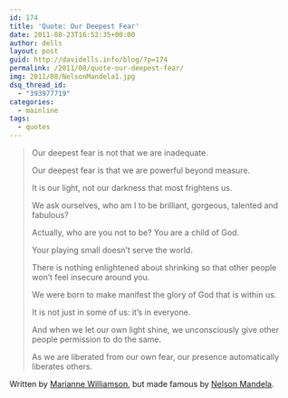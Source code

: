 ```yaml
---
id: 174
title: 'Quote: Our Deepest Fear'
date: 2011-08-23T16:52:35+00:00
author: dells
layout: post
guid: http://davidells.info/blog/?p=174
permalink: /2011/08/quote-our-deepest-fear/
img: 2011/08/NelsonMandela1.jpg
dsq_thread_id:
  - "393977719"
categories:
  - mainline
tags:
  - quotes
---
```


> Our deepest fear is not that we are inadequate.
> 
> Our deepest fear is that we are powerful beyond measure.
> 
> It is our light, not our darkness that most frightens us. 
> 
> We ask ourselves, who am I to be brilliant, gorgeous, talented and fabulous?
>  
> Actually, who are you not to be? You are a child of God.
>  
> Your playing small doesn&#8217;t serve the world.
>  
> There is nothing enlightened about shrinking so that other people won&#8217;t feel insecure around you. 
> 
> We were born to make manifest the glory of God that is within us.
>  
> It is not just in some of us: it&#8217;s in everyone.
>  
> And when we let our own light shine, we unconsciously give other people permission to do the same.
>  
> As we are liberated from our own fear, our presence automatically liberates others.

Written by [Marianne Williamson](http://en.wikipedia.org/wiki/Marianne_Williamson), but made famous by [Nelson Mandela](http://en.wikipedia.org/wiki/Nelson_Mandela).
